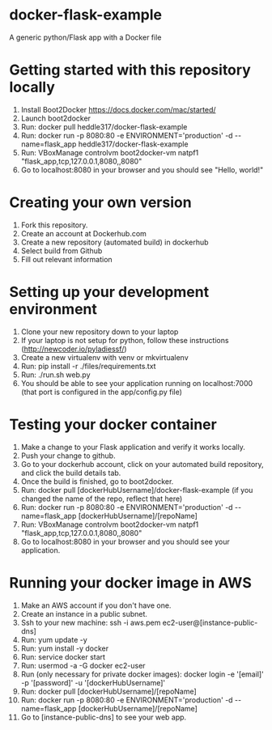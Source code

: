# docker-flask-example
A generic python/Flask app with a Docker file

# Getting started with this repository locally
1. Install Boot2Docker https://docs.docker.com/mac/started/
2. Launch boot2docker
3. Run: docker pull heddle317/docker-flask-example
4. Run: docker run -p 8080:80 -e ENVIRONMENT='production' -d --name=flask_app heddle317/docker-flask-example
5. Run: VBoxManage controlvm boot2docker-vm natpf1 "flask_app,tcp,127.0.0.1,8080,,8080"
6. Go to localhost:8080 in your browser and you should see "Hello, world!"

# Creating your own version
1. Fork this repository.
2. Create an account at Dockerhub.com
3. Create a new repository (automated build) in dockerhub
4. Select build from Github
5. Fill out relevant information

# Setting up your development environment
1. Clone your new repository down to your laptop
2. If your laptop is not setup for python, follow these instructions (http://newcoder.io/pyladiessf/)
3. Create a new virtualenv with venv or mkvirtualenv
4. Run: pip install -r ./files/requirements.txt
5. Run: ./run.sh web.py
6. You should be able to see your application running on localhost:7000 (that port is configured in the app/config.py file)

# Testing your docker container
1. Make a change to your Flask application and verify it works locally.
2. Push your change to github.
3. Go to your dockerhub account, click on your automated build repository, and click the build details tab.
4. Once the build is finished, go to boot2docker.
5. Run: docker pull [dockerHubUsername]/docker-flask-example (if you changed the name of the repo, reflect that here)
6. Run: docker run -p 8080:80 -e ENVIRONMENT='production' -d --name=flask_app [dockerHubUsername]/[repoName]
7. Run: VBoxManage controlvm boot2docker-vm natpf1 "flask_app,tcp,127.0.0.1,8080,,8080"
8. Go to localhost:8080 in your browser and you should see your application.

# Running your docker image in AWS
1. Make an AWS account if you don't have one.
2. Create an instance in a public subnet.
3. Ssh to your new machine: ssh -i aws.pem ec2-user@[instance-public-dns]
4. Run: yum update -y
5. Run: yum install -y docker
6. Run: service docker start
7. Run: usermod -a -G docker ec2-user
8. Run (only necessary for private docker images): docker login -e '[email]' -p '[password]' -u '[dockerHubUsername]'
9. Run: docker pull [dockerHubUsername]/[repoName]
10. Run: docker run -p 8080:80 -e ENVIRONMENT='production' -d --name=flask_app [dockerHubUsername]/[repoName]
11. Go to [instance-public-dns] to see your web app.
